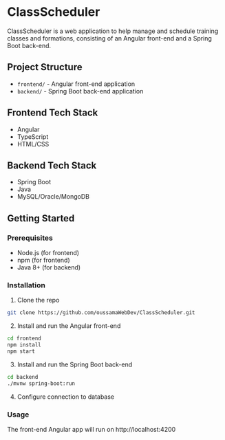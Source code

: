 # ClassScheduler 

ClassScheduler is a web application to help manage and schedule training classes and formations, consisting of an Angular front-end and a Spring Boot back-end.

## Project Structure

- `frontend/` - Angular front-end application
- `backend/` - Spring Boot back-end application  

## Frontend Tech Stack

- Angular
- TypeScript
- HTML/CSS

## Backend Tech Stack  

- Spring Boot
- Java
- MySQL/Oracle/MongoDB

## Getting Started  

### Prerequisites

- Node.js (for frontend)
- npm (for frontend)
- Java 8+ (for backend)

### Installation

1. Clone the repo
```sh
git clone https://github.com/oussamaWebDev/ClassScheduler.git
```

2. Install and run the Angular front-end
```sh
cd frontend
npm install
npm start
```

3. Install and run the Spring Boot back-end
```sh
cd backend
./mvnw spring-boot:run
```

4. Configure connection to database

### Usage
The front-end Angular app will run on http://localhost:4200



